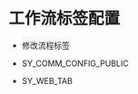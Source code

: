 # 工作流标签配置

- 修改流程标签
<ZoomImg src="/wfe-tab-1.png" />

- SY_COMM_CONFIG_PUBLIC
<ZoomImg src="/wfe-tab-2.png" />

- SY_WEB_TAB
<ZoomImg src="/wfe-tab-3.png" />

<ZoomImg src="/wfe-tab-4.png" />